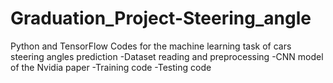 # Graduation_Project-Steering_angle
Python and TensorFlow Codes for the machine learning task of cars steering angles prediction
-Dataset reading and preprocessing
-CNN model of the Nvidia paper
-Training code
-Testing code
